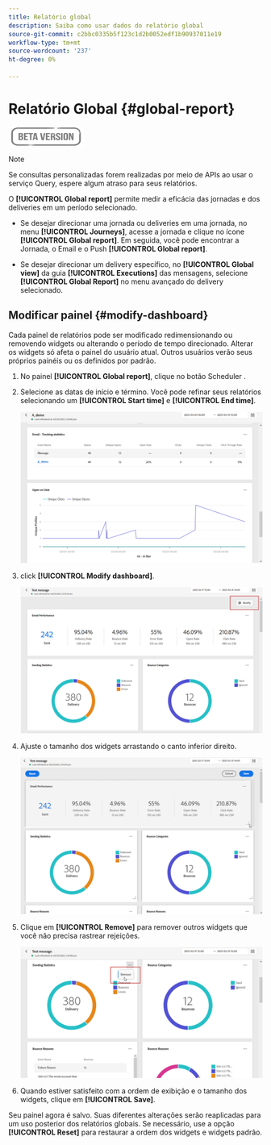 ```yaml
---
title: Relatório global
description: Saiba como usar dados do relatório global
source-git-commit: c2bbc0335b5f123c1d2b0052edf1b90937011e19
workflow-type: tm+mt
source-wordcount: '237'
ht-degree: 0%

---
```


# Relatório Global {#global-report}

![](../assets/do-not-localize/badge.png)

>[!NOTE]
>
> Se consultas personalizadas forem realizadas por meio de APIs ao usar o serviço Query, espere algum atraso para seus relatórios.

O **[!UICONTROL Global report]** permite medir a eficácia das jornadas e dos deliveries em um período selecionado.

* Se desejar direcionar uma jornada ou deliveries em uma jornada, no menu **[!UICONTROL Journeys]**, acesse a jornada e clique no ícone **[!UICONTROL Global report]**. Em seguida, você pode encontrar a Jornada, o Email e o Push **[!UICONTROL Global report]**.

* Se desejar direcionar um delivery específico, no **[!UICONTROL Global view]** da guia **[!UICONTROL Executions]** das mensagens, selecione **[!UICONTROL Global Report]** no menu avançado do delivery selecionado.

## Modificar painel {#modify-dashboard}

Cada painel de relatórios pode ser modificado redimensionando ou removendo widgets ou alterando o período de tempo direcionado. Alterar os widgets só afeta o painel do usuário atual. Outros usuários verão seus próprios painéis ou os definidos por padrão.

1. No painel **[!UICONTROL Global report]**, clique no botão Scheduler .

1. Selecione as datas de início e término. Você pode refinar seus relatórios selecionando um **[!UICONTROL Start time]** e **[!UICONTROL End time]**.

   ![](../assets/global_report_6.png)

1. click **[!UICONTROL Modify dashboard]**.

   ![](../assets/global_report_8.png)

1. Ajuste o tamanho dos widgets arrastando o canto inferior direito.

   ![](../assets/global_report_9.png)

1. Clique em **[!UICONTROL Remove]** para remover outros widgets que você não precisa rastrear rejeições.

   ![](../assets/global_report_10.png)

1. Quando estiver satisfeito com a ordem de exibição e o tamanho dos widgets, clique em **[!UICONTROL Save]**.

Seu painel agora é salvo. Suas diferentes alterações serão reaplicadas para um uso posterior dos relatórios globais. Se necessário, use a opção **[!UICONTROL Reset]** para restaurar a ordem dos widgets e widgets padrão.
